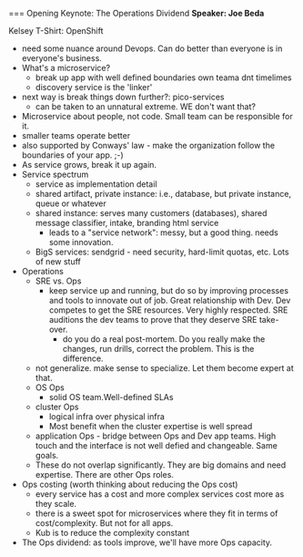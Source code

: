 === Opening Keynote: The Operations Dividend
**Speaker: Joe Beda**

Kelsey T-Shirt: OpenShift

* need some nuance around Devops. Can do better than everyone is in everyone's business.
* What's a microservice?
    * break up app with well defined boundaries own teama dnt timelimes
    * discovery service is the 'linker'
* next way is break things down further?: pico-services
    * can be taken to an unnatural extreme. WE don't want that?
* Microservice about people, not code. Small team can be responsible for it.
* smaller teams operate better
* also supported by Conways' law - make the organization follow the boundaries of your app. ;-)
* As service grows, break it up again.
* Service spectrum
    * service as implementation detail
    * shared artifact, private instance: i.e., database, but private instance, queue or whatever
    * shared instance: serves many customers (databases), shared message classifier, intake, branding html service
        * leads to a "service network": messy, but a good thing. needs some innovation.
    * BigS services: sendgrid - need security, hard-limit quotas, etc. Lots of new stuff
* Operations
    * SRE vs. Ops
        * keep service up and running, but do so by improving processes and tools to innovate out of job. Great relationship with Dev. Dev competes to get the SRE resources. Very highly respected. SRE auditions the dev teams to prove that they deserve SRE take-over.
            * do you do a real post-mortem. Do you really make the changes, run drills, correct the problem. This is the difference.
    * not generalize. make sense to specialize. Let them become expert at that.
    * OS Ops
        * solid OS team.Well-defined SLAs
    * cluster Ops
        * logical infra over physical infra
        * Most benefit when the cluster expertise is well spread
    * application Ops - bridge between Ops and Dev app teams. High touch and the interface is not well defied and changeable. Same goals.
    *  These do not overlap significantly. They are big domains and need expertise. There are other Ops roles.
* Ops costing (worth thinking about reducing the Ops cost)
    * every service has a cost and more complex services cost more as they scale.
    * there is a sweet spot for microservices where they fit in terms of cost/complexity. But not for all apps.
    * Kub is to reduce the complexity constant
* The Ops dividend: as tools improve, we'll have more Ops capacity.
